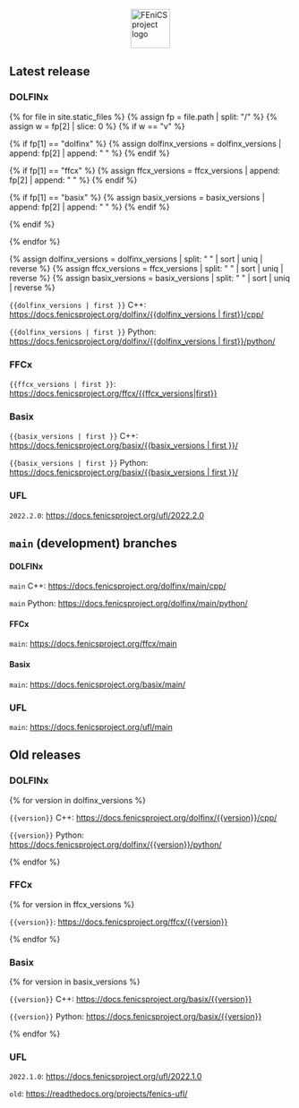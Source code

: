 <body>
<p><img style="display: block; margin: 0 auto; width: 70px;" src="https://fenicsproject.org/pub/graphics/fenics_logo.svg" alt="FEniCS project logo"></p>

<h2 id="latest-release">Latest release</h2>
<h3 id="dolfinx">DOLFINx</h3>

{% for file in site.static_files %}
 {% assign fp = file.path | split: "/" %}
 {% assign w = fp[2] | slice: 0 %}
 {% if w == "v" %}

  {% if fp[1] == "dolfinx" %}
   {% assign dolfinx_versions = dolfinx_versions | append: fp[2] | append: " " %}
  {% endif %}

  {% if fp[1] == "ffcx" %}
   {% assign ffcx_versions = ffcx_versions | append: fp[2] | append: " " %}
  {% endif %}

  {% if fp[1] == "basix" %}
   {% assign basix_versions = basix_versions | append: fp[2] | append: " " %}
  {% endif %}

{% endif %}

{% endfor %}

{% assign dolfinx_versions = dolfinx_versions | split: " " | sort | uniq | reverse %}
{% assign ffcx_versions = ffcx_versions | split: " " | sort | uniq | reverse %}
{% assign basix_versions = basix_versions | split: " " | sort | uniq | reverse %}

<p><code>{{dolfinx_versions | first }}</code> C++: <a href="https://docs.fenicsproject.org/dolfinx/{{dolfinx_versions | first}}/cpp/">https://docs.fenicsproject.org/dolfinx/{{dolfinx_versions | first}}/cpp/</a></p>
<p><code>{{dolfinx_versions | first }}</code> Python: <a href="https://docs.fenicsproject.org/dolfinx/{{dolfinx_versions | first}}/python/">https://docs.fenicsproject.org/dolfinx/{{dolfinx_versions | first}}/python/</a></p>
<h3 id="ffcx">FFCx</h3>
<p><code>{{ffcx_versions | first }}</code>: <a href="https://docs.fenicsproject.org/ffcx/{{ ffcx_versions | first }}">https://docs.fenicsproject.org/ffcx/{{ffcx_versions|first}}</a></p>
<h3 id="basix">Basix</h3>
<p><code>{{basix_versions | first }}</code> C++: <a href="https://docs.fenicsproject.org/basix/{{basix_versions | first }}/cpp/">https://docs.fenicsproject.org/basix/{{basix_versions | first }}/</a></p>
<p><code>{{basix_versions | first }}</code> Python: <a href="https://docs.fenicsproject.org/basix/{{basix_versions | first }}e/python/">https://docs.fenicsproject.org/basix/{{basix_versions | first }}/</a></p>
<h3 id="ufl">UFL</h3>
<p><code>2022.2.0</code>: <a href="https://docs.fenicsproject.org/ufl/2022.2.0">https://docs.fenicsproject.org/ufl/2022.2.0</a></p>
<h2 id="main-development-branches"><code>main</code> (development) branches</h2>
<h4 id="dolfinx-1">DOLFINx</h4>
<p><code>main</code> C++: <a href="https://docs.fenicsproject.org/dolfinx/main/cpp/">https://docs.fenicsproject.org/dolfinx/main/cpp/</a></p>
<p><code>main</code> Python: <a href="https://docs.fenicsproject.org/dolfinx/main/python/">https://docs.fenicsproject.org/dolfinx/main/python/</a></p>
<h4 id="ffcx-1">FFCx</h4>
<p><code>main</code>: <a href="https://docs.fenicsproject.org/ffcx/main">https://docs.fenicsproject.org/ffcx/main</a></p>
<h4 id="basix-1">Basix</h4>
<p><code>main</code>: <a href="https://docs.fenicsproject.org/basix/main/">https://docs.fenicsproject.org/basix/main/</a></p>
<h3 id="ufl-1">UFL</h3>
<p><code>main</code>: <a href="https://docs.fenicsproject.org/ufl/main/">https://docs.fenicsproject.org/ufl/main</a></p>
<h2 id="old-releases">Old releases</h2>
<h3 id="dolfinx-2">DOLFINx</h3>

{% for version in dolfinx_versions %}
<p><code>{{version}}</code> C++: <a href="https://docs.fenicsproject.org/dolfinx/{{version}}/cpp/">https://docs.fenicsproject.org/dolfinx/{{version}}/cpp/</a></p>
<p><code>{{version}}</code> Python: <a href="https://docs.fenicsproject.org/dolfinx/{{version}}/python/">https://docs.fenicsproject.org/dolfinx/{{version}}/python/</a></p>
{% endfor %}

<h3 id="ffcx-2">FFCx</h3>
{% for version in ffcx_versions %}
<p><code>{{version}}</code>: <a href="https://docs.fenicsproject.org/ffcx/{{version}}">https://docs.fenicsproject.org/ffcx/{{version}}</a></p>
{% endfor %}
<h3 id="basix-2">Basix</h3>
{% for version in basix_versions %}
<p><code>{{version}}</code> C++: <a href="https://docs.fenicsproject.org/basix/{{version}}/cpp/">https://docs.fenicsproject.org/basix/{{version}}</a></p>
<p><code>{{version}}</code> Python: <a href="https://docs.fenicsproject.org/basix/{{version}}/python/">https://docs.fenicsproject.org/basix/{{version}}</a></p>
{% endfor %}
<h3 id="ufl-2">UFL</h3>
<p><code>2022.1.0</code>: <a href="https://docs.fenicsproject.org/ufl/2022.1.0">https://docs.fenicsproject.org/ufl/2022.1.0</a></p>
<p><code>old</code>: <a href="https://readthedocs.org/projects/fenics-ufl/">https://readthedocs.org/projects/fenics-ufl/</a></p>
</body>
